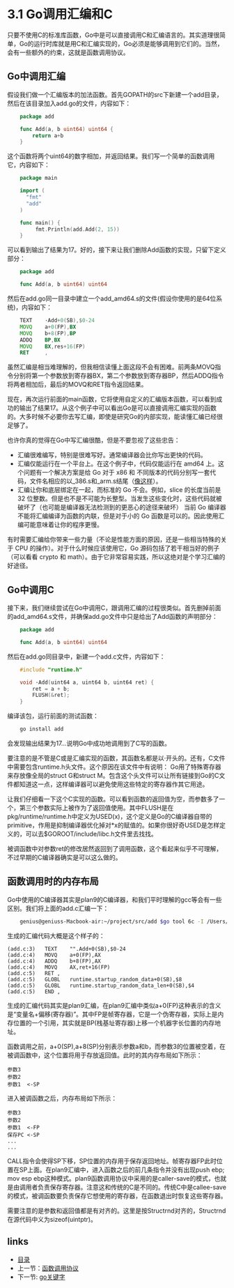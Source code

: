 # 3.1 Go调用汇编和C
只要不使用C的标准库函数，Go中是可以直接调用C和汇编语言的。其实道理很简单，Go的运行时库就是用C和汇编实现的，Go必须是能够调用到它们的。当然，会有一些额外的约束，这就是函数调用协议。

## Go中调用汇编
假设我们做一个汇编版本的加法函数。首先GOPATH的src下新建一个add目录，然后在该目录加入add.go的文件，内容如下：

```go
	package add

	func Add(a, b uint64) uint64 {
		return a+b
	}
```

这个函数将两个uint64的数字相加，并返回结果。我们写一个简单的函数调用它，内容如下：

```go
	package main

	import (
	  "fmt"
	  "add"
	)

	func main() {
	     fmt.Println(add.Add(2, 15))
	}
```

可以看到输出了结果为17。好的，接下来让我们删除Add函数的实现，只留下定义部分：

```go
	package add

	func Add(a, b uint64) uint64
```

然后在add.go同一目录中建立一个add_amd64.s的文件(假设你使用的是64位系统)，内容如下：

```asm
	TEXT    ·Add+0(SB),$0-24
	MOVQ    a+0(FP),BX
	MOVQ    b+8(FP),BP
	ADDQ    BP,BX
	MOVQ    BX,res+16(FP)
	RET     ,
```

虽然汇编是相当难理解的，但我相信读懂上面这段不会有困难。前两条MOVQ指令分别将第一个参数放到寄存器BX，第二个参数放到寄存器BP，然后ADDQ指令将两者相加后，最后的MOVQ和RET指令返回结果。

现在，再次运行前面的main函数，它将使用自定义的汇编版本函数，可以看到成功的输出了结果17。从这个例子中可以看出Go是可以直接调用汇编实现的函数的。大多时候不必要你去写汇编，即使是研究Go的内部实现，能读懂汇编已经很足够了。

也许你真的觉得在Go中写汇编很酷，但是不要忽视了这些忠告：

- 汇编很难编写，特别是很难写好。通常编译器会比你写出更快的代码。
- 汇编仅能运行在一个平台上。在这个例子中，代码仅能运行在 amd64 上。这个问题有一个解决方案是给 Go 对于 x86 和 不同版本的代码分别写一套代码，文件名相应的以_386.s和_arm.s结尾（[像这样](../go/src/pkg/math)）。
- 汇编让你和底层绑定在一起，而标准的 Go 不会。例如，slice 的长度当前是 32 位整数。但是也不是不可能为长整型。当发生这些变化时，这些代码就被破坏了（也可能是编译器无法检测到的更恶心的途径来破坏）
当前 Go 编译器不能将汇编编译为函数的内联，但是对于小的 Go 函数是可以的。因此使用汇编可能意味着让你的程序更慢。

有时需要汇编给你带来一些力量（不论是性能方面的原因，还是一些相当特殊的关于 CPU 的操作）。对于什么时候应该使用它，Go 源码包括了若干相当好的例子（可以看看 crypto 和 math）。由于它非常容易实践，所以这绝对是个学习汇编的好途径。

## Go中调用C

接下来，我们继续尝试在Go中调用C，跟调用汇编的过程很类似。首先删掉前面的add_amd64.s文件，并确保add.go文件中只是给出了Add函数的声明部分：

```go
	package add

	func Add(a, b uint64) uint64
```

然后在add.go同目录中，新建一个add.c文件，内容如下：

```c
	#include "runtime.h"

	void ·Add(uint64 a, uint64 b, uint64 ret) {
		ret = a + b;
		FLUSH(&ret);
	}
```

编译该包，运行前面的测试函数：

```sh
	go install add
```

会发现输出结果为17...说明Go中成功地调用到了C写的函数。

要注意的是不管是C或是汇编实现的函数，其函数名都是以·开头的。还有，C文件中需要包含runtime.h头文件。这个原因在该文件中有说明：
Go用了特殊寄存器来存放像全局的struct G和struct M。包含这个头文件可以让所有链接到Go的C文件都知道这一点，这样编译器可以避免使用这些特定的寄存器作其它用途。

让我们仔细看一下这个C实现的函数。可以看到函数的返回值为空，而参数多了一个，第三个参数实际上被作为了返回值使用。其中FLUSH是在pkg/runtime/runtime.h中定义为USED(x)，这个定义是Go的C编译器自带的primitive，作用是抑制编译器优化掉对*x的赋值的。如果你很好奇USED是怎样定义的，可以去$GOROOT/include/libc.h文件里去找找。

被调函数中对参数ret的修改居然返回到了调用函数，这个看起来似乎不可理解，不过早期的C编译器确实是可以这么做的。

## 函数调用时的内存布局
Go中使用的C编译器其实是plan9的C编译器，和我们平时理解的gcc等会有一些区别。我们将上面的add.c汇编一下：

```sh
	genius@geniuss-Macbook-air:~/project/src/add $go tool 6c -I /Users/genius/project/go-internals/go/src/pkg/runtime/ -S add.c
```

生成的汇编代码大概是这个样子的：

	(add.c:3)	TEXT	"".Add+0(SB),$0-24
	(add.c:4)	MOVQ	a+0(FP),AX
	(add.c:4)	ADDQ	b+8(FP),AX
	(add.c:4)	MOVQ	AX,ret+16(FP)
	(add.c:5)	RET	,
	(add.c:5)	GLOBL	runtime.startup_random_data+0(SB),$8
	(add.c:5)	GLOBL	runtime.startup_random_data_len+0(SB),$4
	(add.c:5)	END	,

生成的汇编代码其实是plan9汇编，在plan9汇编中类似a+0(FP)这种表示的含义是“变量名+偏移(寄存器)”。其中FP是帧寄存器，它是一个伪寄存器，实际上是内存位置的一个引用，其实就是BP(栈基址寄存器)上移一个机器字长位置的内存地址。

函数调用之前，a+0(SP),a+8(SP)分别表示参数a和b，而参数3的位置被空着，在被调函数中，这个位置将用于存放返回值。此时的其内存布局如下所示：

	参数3
	参数2
	参数1  <-SP 

进入被调函数之后，内存布局如下所示：

	参数3
	参数2
	参数1  <-FP
	保存PC <-SP
	...
	...

CALL指令会使得SP下移，SP位置的内存用于保存返回地址。帧寄存器FP此时位置在SP上面。在plan9汇编中，进入函数之后的前几条指令并没有出现push ebp; mov esp ebp这种模式。plan9函数调用协议中采用的是caller-save的模式，也就是由调用者负责保存寄存器。注意这和传统的C是不同的。传统C中是callee-save的模式，被调函数要负责保存它想使用的寄存器，在函数退出时恢复这些寄存器。

需要注意的是参数和返回值都是有对齐的。这里是按Structrnd对齐的，Structrnd在源代码中义为sizeof(uintptr)。

## links
  * [目录](<preface.md>)
  * 上一节：[函数调用协议](<03.0.md>)
  * 下一节: [go关键字](<03.2.md>)
